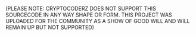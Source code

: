 
(PLEASE NOTE: CRYPTOCODERZ DOES NOT SUPPORT THIS SOURCECODE IN ANY WAY SHAPE OR FORM. THIS PROJECT WAS UPLOADED FOR THE COMMUNITY AS A SHOW OF GOOD WILL AND WILL REMAIN UP BUT NOT SUPPORTED)
